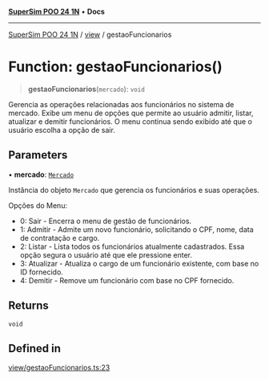[**SuperSim POO 24 1N**](../../README.md) • **Docs**

***

[SuperSim POO 24 1N](../../modules.md) / [view](../README.md) / gestaoFuncionarios

# Function: gestaoFuncionarios()

> **gestaoFuncionarios**(`mercado`): `void`

Gerencia as operações relacionadas aos funcionários no sistema de mercado.
Exibe um menu de opções que permite ao usuário admitir, listar, atualizar e demitir funcionários.
O menu continua sendo exibido até que o usuário escolha a opção de sair.

## Parameters

• **mercado**: [`Mercado`](../../controllers/classes/Mercado.md)

Instância do objeto `Mercado` que gerencia os funcionários e suas operações.

Opções do Menu:
- 0: Sair - Encerra o menu de gestão de funcionários.
- 1: Admitir - Admite um novo funcionário, solicitando o CPF, nome, data de contratação e cargo.
- 2: Listar - Lista todos os funcionários atualmente cadastrados. Essa opção segura o usuário até que ele pressione enter.
- 3: Atualizar - Atualiza o cargo de um funcionário existente, com base no ID fornecido.
- 4: Demitir - Remove um funcionário com base no CPF fornecido.

## Returns

`void`

## Defined in

[view/gestaoFuncionarios.ts:23](https://github.com/AdrianFeijoFagundes/SuperSim-POO-24-1N/blob/d7d0623eb0e0fd5a421fd82bec7d9574d7977121/src/view/gestaoFuncionarios.ts#L23)

